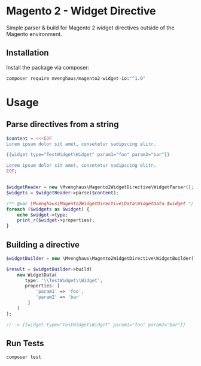 # Magento 2 - Widget Directive

Simple parser & build for Magento 2 widget directives outside of the Magento environment.

## Installation

Install the package via composer:

```bash
composer require mvenghaus/magento2-widget-io:"^1.0"
```

# Usage

## Parse directives from a string

```php
$content = <<<EOF
Lorem ipsum dolor sit amet, consetetur sadipscing elitr.

{{widget type="TestWidget\Widget" param1="foo" param2="bar"}}

Lorem ipsum dolor sit amet, consetetur sadipscing elitr.
EOF;


$widgetReader = new \Mvenghaus\Magento2WidgetDirective\WidgetParser();
$widgets = $widgetReader->parse($content);

/** @var \Mvenghaus\Magento2WidgetDirective\Data\WidgetData $widget */
foreach ($widgets as $widget) {
    echo $widget->type;
    print_r($widget->properties);
}
```

## Building a directive

```php
$widgetBuilder = new \Mvenghaus\Magento2WidgetDirective\WidgetBuilder();

$result = $widgetBuilder->build(
    new WidgetData(
       type: '\\TestWidget\\Widget',
       properties: [
           'param1' => 'foo',
           'param2' => 'bar'
        ]
    )
);

// -> {{widget type="TestWidget\Widget" param1="foo" param2="bar"}}
```

## Run Tests

```bash
composer test
```
